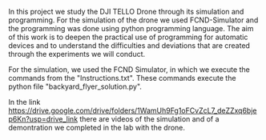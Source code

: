 In this project we study the DJI TELLO Drone through its simulation and programming. For the simulation of the drone we used FCND-Simulator and the programming was done using python programming language. The aim of this work is to deepen the practical use of programming for automatic devices and to understand the difficulties and deviations that are created through the experiments we will conduct.

For the simulation, we used the FCND Simulator, in which we execute the commands from the "Instructions.txt". These commands execute the python file "backyard_flyer_solution.py".

In the link https://drive.google.com/drive/folders/1WamUh9Fg1oFCvZcL7_deZZxq6bjep6Kn?usp=drive_link there are videos of the simulation and of a demontration we completed in the lab with the drone.
